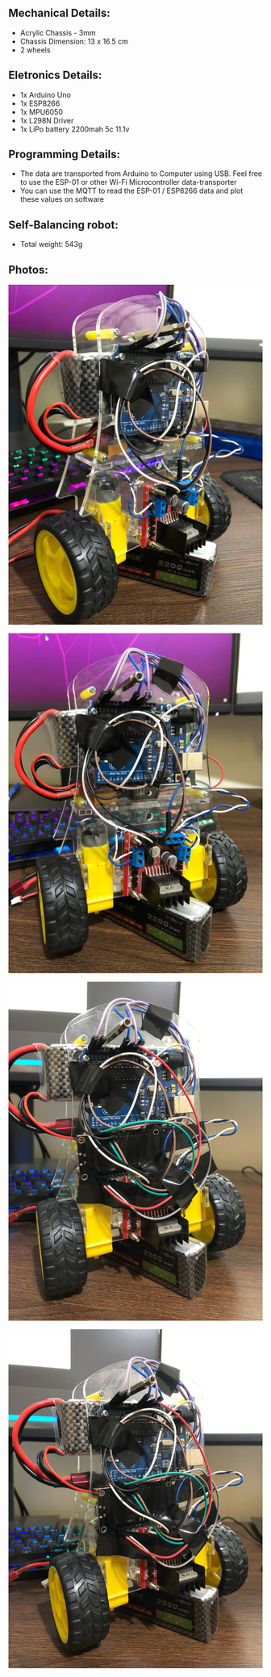 ## Mechanical Details:
- Acrylic Chassis - 3mm
- Chassis Dimension: 13 x 16.5 cm
- 2 wheels

## Eletronics Details:
- 1x Arduino Uno
- 1x ESP8266
- 1x MPU6050
- 1x L298N Driver
- 1x LiPo battery 2200mah 5c 11.1v

## Programming Details:
- The data are transported from Arduino to Computer using USB. Feel free to use the ESP-01 or other Wi-Fi Microcontroller data-transporter
- You can use the MQTT to read the ESP-01 / ESP8266 data and plot these values on software

## Self-Balancing robot:
- Total weight: 543g

## Photos:
<p align="center"><img src = "photos/self-balancing-01.jpeg"></p>
<p align="center"><img src = "photos/self-balancing-02.jpeg"></p>
<p align="center"><img src = "photos/self-balancing-03.jpeg"></p>
<p align="center"><img src = "photos/self-balancing-04.jpeg"></p>
